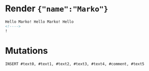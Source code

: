 # Render `{"name":"Marko"}`

```html
Hello Marko! Hello Marko! Hello
<!---->
!
```

# Mutations
```
INSERT #text0, #text1, #text2, #text3, #text4, #comment, #text5
```